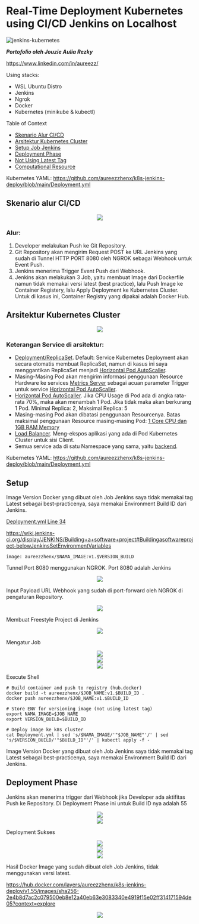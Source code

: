 # Real-Time Deployment Kubernetes using CI/CD Jenkins on Localhost

![jenkins-kubernetes](https://github.com/user-attachments/assets/4d68c1b4-b72c-43f2-ad22-c6dda862d31b)

_**Portofolio oleh Jouzie Aulia Rezky**_

https://www.linkedin.com/in/aureezz/

Using stacks:
- WSL Ubuntu Distro
- Jenkins
- Ngrok
- Docker
- Kubernetes (minikube & kubectl)

Table of Context
- [Skenario Alur CI/CD](https://github.com/aureezzhenx/k8s-jenkins-deploy#skenario-alur-cicd)
- [Arsitektur Kubernetes Cluster](https://github.com/aureezzhenx/k8s-jenkins-deploy#arsitektur-kubernetes-cluster)
- [Setup Job Jenkins](https://github.com/aureezzhenx/k8s-jenkins-deploy#setup)
- [Deployment Phase](https://github.com/aureezzhenx/k8s-jenkins-deploy#deployment-phase)
- [Not Using Latest Tag](https://github.com/aureezzhenx/k8s-jenkins-deploy#setup)
- [Computational Resource](https://github.com/aureezzhenx/k8s-jenkins-deploy#arsitektur-kubernetes-cluster)

Kubernetes YAML: https://github.com/aureezzhenx/k8s-jenkins-deploy/blob/main/Deployment.yml


## Skenario alur CI/CD
<center><img src=https://github.com/aureezzhenx/k8s-jenkins-deploy/blob/main/assets/Skenario%20CICD.png></center></img>

### Alur:
1. Developer melakukan Push ke Git Repository.
2. Git Repository akan mengirim Request POST ke URL Jenkins yang sudah di Tunnel HTTP PORT 8080 oleh NGROK sebagai Webhook untuk Event Push.
3. Jenkins menerima Trigger Event Push dari Webhook.
4. Jenkins akan melakukan 3 Job, yaitu membuat Image dari Dockerfile namun tidak memakai versi latest (best practice), lalu Push Image ke Container Registery, lalu Apply Deployment ke Kubernetes Cluster. Untuk di kasus ini, Container Registry yang dipakai adalah Docker Hub.

## Arsitektur Kubernetes Cluster
<center><img src=https://github.com/aureezzhenx/k8s-jenkins-deploy/blob/main/assets/Arsitektur%20Kubernetes%20Cluster.png></center></img>

### Keterangan Service di arsitektur:
- [Deployment/ReplicaSet](https://github.com/aureezzhenx/k8s-jenkins-deploy/blob/adc63888855c0b77d623ac5314dadf1f691d477a/Deployment.yml#L8). Default: Service Kubernetes Deployment akan secara otomatis membuat ReplicaSet, namun di kasus ini saya menggantikan ReplicaSet menjadi [Horizontal Pod AutoScaller](https://github.com/aureezzhenx/k8s-jenkins-deploy/blob/adc63888855c0b77d623ac5314dadf1f691d477a/Deployment.yml#L62).
- Masing-Masing Pod akan mengirim informasi penggunaan Resource Hardware ke services [Metrics Server](https://github.com/aureezzhenx/k8s-jenkins-deploy/blob/adc63888855c0b77d623ac5314dadf1f691d477a/Deployment.yml#L74) sebagai acuan parameter Trigger untuk service [Horizontal Pod AutoScaller](https://github.com/aureezzhenx/k8s-jenkins-deploy/blob/adc63888855c0b77d623ac5314dadf1f691d477a/Deployment.yml#L62).
- [Horizontal Pod AutoScaller](https://github.com/aureezzhenx/k8s-jenkins-deploy/blob/adc63888855c0b77d623ac5314dadf1f691d477a/Deployment.yml#L62). Jika CPU Usage di Pod ada di angka rata-rata 70%, maka akan menambah 1 Pod. Jika tidak maka akan berkurang 1 Pod. Minimal Replica: 2, Maksimal Replica: 5
- Masing-masing Pod akan dibatasi penggunaan Resourcenya. Batas maksimal penggunaan Resource masing-masing Pod: [1 Core CPU dan 1GB RAM Memory](https://github.com/aureezzhenx/k8s-jenkins-deploy/blob/adc63888855c0b77d623ac5314dadf1f691d477a/Deployment.yml#L37)
- [Load Balancer](https://github.com/aureezzhenx/k8s-jenkins-deploy/blob/adc63888855c0b77d623ac5314dadf1f691d477a/Deployment.yml#L47). Meng-ekspos aplikasi yang ada di Pod Kubernetes Cluster untuk sisi Client.
- Semua service ada di satu Namespace yang sama, yaitu [backend](https://github.com/aureezzhenx/k8s-jenkins-deploy/blob/adc63888855c0b77d623ac5314dadf1f691d477a/Deployment.yml#L1).


Kubernetes YAML: https://github.com/aureezzhenx/k8s-jenkins-deploy/blob/main/Deployment.yml

## Setup

Image Version Docker yang dibuat oleh Job Jenkins saya tidak memakai tag Latest sebagai best-practicenya, saya memakai Environment Build ID dari Jenkins.

[Deployment.yml Line 34](https://github.com/aureezzhenx/k8s-jenkins-deploy/blob/45f5227855073d57abc51d92501ebaccc80f8349/Deployment.yml#L34C11-L34C59)

https://wiki.jenkins-ci.org/display/JENKINS/Building+a+software+project#Buildingasoftwareproject-belowJenkinsSetEnvironmentVariables

```
image: aureezzhenx/$NAMA_IMAGE:v1.$VERSION_BUILD
```

Tunnel Port 8080 menggunakan NGROK. Port 8080 adalah Jenkins

<center><img src=https://github.com/aureezzhenx/k8s-jenkins-deploy/blob/main/assets/ngrok.png></center>

Input Payload URL Webhook yang sudah di port-forward oleh NGROK di pengaturan Repository.

<center><img src=https://github.com/aureezzhenx/k8s-jenkins-deploy/blob/main/assets/webhook.png></center> 

Membuat Freestyle Project di Jenkins

<center><img src=https://github.com/aureezzhenx/k8s-jenkins-deploy/blob/main/assets/job.png></center> 

Mengatur Job

<center><img src=https://github.com/aureezzhenx/k8s-jenkins-deploy/blob/main/assets/job2.png></center>
<center><img src=https://github.com/aureezzhenx/k8s-jenkins-deploy/blob/main/assets/job3.png></center>
<center><img src=https://github.com/aureezzhenx/k8s-jenkins-deploy/blob/main/assets/job4.png></center>

Execute Shell
```
# Build container and push to registry (hub.docker)
docker build -t aureezzhenx/$JOB_NAME:v1.$BUILD_ID .
docker push aureezzhenx/$JOB_NAME:v1.$BUILD_ID

# Store ENV for versioning image (not using latest tag)
export NAMA_IMAGE=$JOB_NAME
export VERSION_BUILD=$BUILD_ID

# Deploy image ke k8s cluster
cat Deployment.yml | sed 's/$NAMA_IMAGE/'"$JOB_NAME"'/' | sed 's/$VERSION_BUILD/'"$BUILD_ID"'/' | kubectl apply -f -
```

Image Version Docker yang dibuat oleh Job Jenkins saya tidak memakai tag Latest sebagai best-practicenya, saya memakai Environment Build ID dari Jenkins.

## Deployment Phase

Jenkins akan menerima trigger dari Webhook jika Developer ada aktifitas Push ke Repository. Di Deployment Phase ini untuk Build ID nya adalah 55

<center><img src=https://github.com/aureezzhenx/k8s-jenkins-deploy/blob/main/assets/build1.png></center> 
<center><img src=https://github.com/aureezzhenx/k8s-jenkins-deploy/blob/main/assets/build2.png></center>

Deployment Sukses

<center><img src=https://github.com/aureezzhenx/k8s-jenkins-deploy/blob/main/assets/build3.png></center>
<center><img src=https://github.com/aureezzhenx/k8s-jenkins-deploy/blob/main/assets/sukses1.png></center>
<center><img src=https://github.com/aureezzhenx/k8s-jenkins-deploy/blob/main/assets/sukses2.png></center>

Hasil Docker Image yang sudah dibuat oleh Job Jenkins, tidak menggunakan versi latest.

https://hub.docker.com/layers/aureezzhenx/k8s-jenkins-deploy/v1.55/images/sha256-2e4b8d7ac2c079500eb8e12a40eb63e3083340e4919f15e02ff314171594de05?context=explore

<center><img src=https://github.com/aureezzhenx/k8s-jenkins-deploy/blob/main/assets/build4.png></center>
